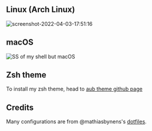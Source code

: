## Linux (Arch Linux)
![screenshot-2022-04-03-17:51:16](https://user-images.githubusercontent.com/60934657/161436482-e2f50c64-9108-4b5e-bc70-1cdea534d948.png)

## macOS
![SS of my shell but macOS](https://i.imgur.com/G11BRkJ.png)

## Zsh theme
To install my zsh theme, head to [aub theme github page](https://github.com/frasharp/aub)

## Credits
Many configurations are from @mathiasbynens's [dotfiles](https://github.com/mathiasbynens/dotfiles).
